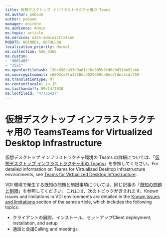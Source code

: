 ```yaml
---
title: 仮想デスクトップ インフラストラクチャ用の Teams
ms.author: pebaum
author: pebaum
manager: mnirkhe
ms.audience: Admin
ms.topic: article
ms.service: o365-administration
ROBOTS: NOINDEX, NOFOLLOW
localization_priority: Normal
ms.collection: Adm_O365
ms.custom:
- "9001485"
- "3521"
ms.openlocfilehash: 13bc658ca33d0a61cf8e895b8fd0e0d31bb92abb
ms.sourcegitcommit: c6692ce0fa1358ec3529e59ca0ecdfdea4cdc759
ms.translationtype: MT
ms.contentlocale: ja-JP
ms.lasthandoff: 09/14/2020
ms.locfileid: "47736437"
---
```

# <a name="teams-for-virtualized-desktop-infrastructure"></a><span data-ttu-id="f8087-102">仮想デスクトップ インフラストラクチャ用の Teams</span><span class="sxs-lookup"><span data-stu-id="f8087-102">Teams for Virtualized Desktop Infrastructure</span></span>

<span data-ttu-id="f8087-103">仮想デスクトップ インフラストラクチャ環境の Teams の詳細については、「[仮想デスクトップ インフラストラクチャ用の Teams](https://docs.microsoft.com/microsoftteams/teams-for-vdi)」を参照してください。</span><span class="sxs-lookup"><span data-stu-id="f8087-103">For detailed information on Teams for Virtualized Desktop Infrastructure environments, see [Teams for Virtualized Desktop Infrastructure](https://docs.microsoft.com/microsoftteams/teams-for-vdi).</span></span>

<span data-ttu-id="f8087-104">VDI 環境で発生する既知の問題と制限事項については、同じ記事の「[既知の問題と制限](https://docs.microsoft.com/microsoftteams/teams-for-vdi#known-issues-and-limitations)」を参照してください。これには、次のトピックが含まれます。</span><span class="sxs-lookup"><span data-stu-id="f8087-104">Known issues and limitations in VDI environments are detailed in the [Known issues and limitations ](https://docs.microsoft.com/microsoftteams/teams-for-vdi#known-issues-and-limitations) section of the same article, which includes the following topics:</span></span>
 - <span data-ttu-id="f8087-105">クライアントの展開、インストール、セットアップ</span><span class="sxs-lookup"><span data-stu-id="f8087-105">Client deployment, installation, and setup</span></span>
 - <span data-ttu-id="f8087-106">通話と会議</span><span class="sxs-lookup"><span data-stu-id="f8087-106">Calling and meetings</span></span>